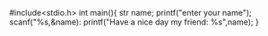 #include<stdio.h>
int main(){
str name;
printf("enter your name");
scanf("%s,&name):
printf("Have a nice day my friend: %s",name);
}
